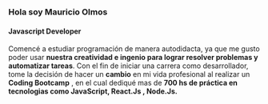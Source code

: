 ### Hola soy Mauricio Olmos
#### Javascript Developer 

Comencé a estudiar programación de manera autodidacta, ya que me gusto poder usar **nuestra creatividad e ingenio
para lograr resolver problemas y automatizar tareas**. Con el fin de iniciar una carrera como desarrollador, 
tome la decisión de hacer un **cambio** en mi vida profesional al realizar un **Coding Bootcamp** , en el cual dediqué
mas de **700 hs de práctica en tecnologias como JavaScript, React.Js , Node.Js.**


